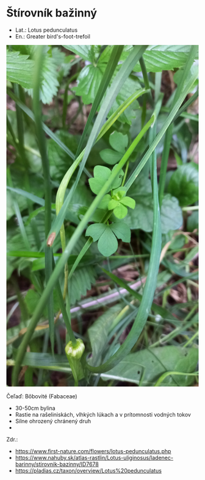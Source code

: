 # Štírovník bažinný
- Lat.: Lotus pedunculatus
- En.: Greater bird's-foot-trefoil

!["Štírovník bažinný"](./trefoil.jpg "Štírovník bažinný")

Čeľaď: Bôbovité (Fabaceae)

- 30-50cm bylina
- Rastie na rašeliniskách, vlhkých lúkach a v prítomnosti vodných tokov
- Silne ohrozený chránený druh
- 

Zdr.:
- https://www.first-nature.com/flowers/lotus-pedunculatus.php
- https://www.nahuby.sk/atlas-rastlin/Lotus-uliginosus/ladenec-barinny/stirovnik-bazinny/ID7678
- https://pladias.cz/taxon/overview/Lotus%20pedunculatus